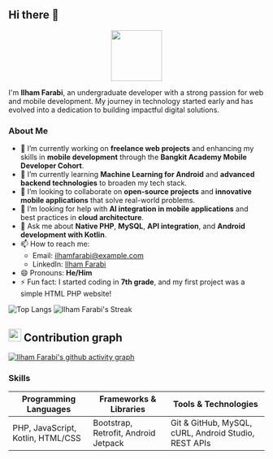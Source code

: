 ## Hi there 👋
<div align="center">
<img src="https://github.githubassets.com/assets/mona-loading-dark-7701a7b97370.gif" width="100">
</div>

I'm **Ilham Farabi**, an undergraduate developer with a strong passion for web and mobile development. My journey in technology started early and has evolved into a dedication to building impactful digital solutions.

### About Me

- 🔭 I’m currently working on **freelance web projects** and enhancing my skills in **mobile development** through the **Bangkit Academy Mobile Developer Cohort**.  
- 🌱 I’m currently learning **Machine Learning for Android** and **advanced backend technologies** to broaden my tech stack.  
- 👯 I’m looking to collaborate on **open-source projects** and **innovative mobile applications** that solve real-world problems.  
- 🤔 I’m looking for help with **AI integration in mobile applications** and best practices in **cloud architecture**.  
- 💬 Ask me about **Native PHP**, **MySQL**, **API integration**, and **Android development with Kotlin**.  
- 📫 How to reach me:  
  - Email: ilhamfarabi@example.com  
  - LinkedIn: [Ilham Farabi](https://www.linkedin.com/in/ilhamfarabi)  
- 😄 Pronouns: **He/Him**  
- ⚡ Fun fact: I started coding in **7th grade**, and my first project was a simple HTML PHP website!  

![Top Langs](https://github-readme-stats.vercel.app/api/top-langs/?username=ilhamfarabi&layout=compact&theme=nightowl) ![Ilham Farabi's Streak](https://github-readme-streak-stats.herokuapp.com/?user=ilhamfarabi&theme=nightowl&hide_border=false)

## <img src="https://media.giphy.com/media/GhRjInY9JbKms/source.gif" width="25"> <b>Contribution graph</b>
  
[![Ilham Farabi's github activity graph](https://github-readme-activity-graph.vercel.app/graph?username=ilhamfarabi&theme=dracula)](https://github.com/ashutosh00710/github-readme-activity-graph)

### Skills

| Programming Languages                         | Frameworks & Libraries                                | Tools & Technologies                   |
|-----------------------------------------------|-------------------------------------------------------|----------------------------------------|
| PHP, JavaScript, Kotlin, HTML/CSS             | Bootstrap, Retrofit, Android Jetpack                 | Git & GitHub, MySQL, cURL, Android Studio, REST APIs |
